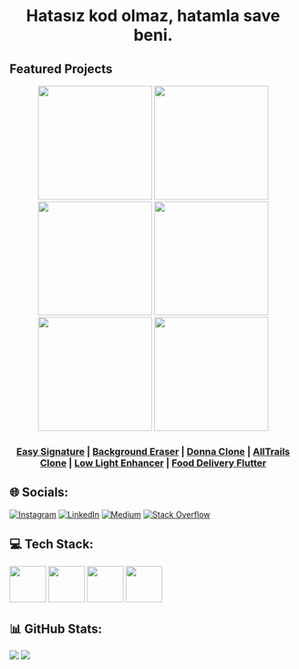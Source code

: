 <h1 align="center">
  Hatasız kod olmaz, hatamla save beni.
</h1>

<h2>Featured Projects</h2>

<div align="center">
  <a href="https://github.com/SamedHrmn/easy-signature"><img src= "https://github.com/user-attachments/assets/63da0f38-f32a-4d74-9249-a6499d6e8a67" width=200"></a>
  <a href="https://github.com/SamedHrmn/background-eraser"><img width=200 src="https://github.com/user-attachments/assets/82f31faa-3475-48b6-a42b-7f548dac3060"></a>
  <a href="https://github.com/SamedHrmn/flutter-playgrounds/tree/master/donna_clone"><img width=200 src="https://github.com/user-attachments/assets/52099741-d1a2-47d0-b86a-8b51980fdbf3"></a>
  <a href="https://github.com/SamedHrmn/flutter-playgrounds/tree/master/alltrails_onboard_clone"><img width=200 src="https://github.com/user-attachments/assets/6bd0a1d0-1953-44e1-a324-f5d1c85dc4ef"></a>
  <a href="https://github.com/SamedHrmn/flutter-playgrounds/tree/master/low_light_enhancer"><img width=200 src="https://github.com/user-attachments/assets/de3b88e7-c95d-4635-a4a4-8a624be80ce1"></a>
  <a href="https://github.com/SamedHrmn/food-delivery-flutter"><img width=200 src="https://github.com/SamedHrmn/music-player-flutter/assets/60006881/9e0af6fb-7a5c-460e-ace5-2c15298fcd67"></a>
</div>

<h3 align="center">
  <a href="https://github.com/SamedHrmn/easy-signature">Easy Signature</a> |
  <a href="https://github.com/SamedHrmn/background-eraser">Background Eraser</a> |
  <a href="https://github.com/SamedHrmn/flutter-playgrounds/tree/master/donna_clone">Donna Clone</a> |
  <a href="https://github.com/SamedHrmn/flutter-playgrounds/tree/master/alltrails_onboard_clone">AllTrails Clone</a> |
  <a href="https://github.com/SamedHrmn/flutter-playgrounds/tree/master/low_light_enhancer">Low Light Enhancer</a> |
  <a href="https://github.com/SamedHrmn/food-delivery-flutter">Food Delivery Flutter</a>
</h3>

<h2>🌐 Socials:</h2>

[![Instagram](https://img.shields.io/badge/Instagram-%23E4405F.svg?logo=Instagram&logoColor=white)](https://instagram.com/mobile.enginar) [![LinkedIn](https://img.shields.io/badge/LinkedIn-%230077B5.svg?logo=linkedin&logoColor=white)](https://linkedin.com/in/samedharman) [![Medium](https://img.shields.io/badge/Medium-12100E?logo=medium&logoColor=white)](https://medium.com/@samed-harman) [![Stack Overflow](https://img.shields.io/badge/-Stackoverflow-FE7A16?logo=stack-overflow&logoColor=white)](https://stackoverflow.com/users/samedhrmn)

<h2>💻 Tech Stack:</h2>

 <div>
   <img src="https://img.icons8.com/color/480/000000/flutter.png" width=64>
   <img src="https://img.icons8.com/color/480/000000/kotlin.png" width=64>
   <img src="https://img.icons8.com/color/480/000000/android-os.png" width=64>
   <img src="https://img.icons8.com/color/480/000000/tensorflow.png" width=64>
 </div>
 

<h2>📊 GitHub Stats:</h2>

![](https://github-readme-stats.vercel.app/api?username=SamedHrmn&theme=blue-green&hide_border=false&include_all_commits=false&count_private=true) 
![](https://github-readme-streak-stats.herokuapp.com/?user=SamedHrmn&theme=blue-green&hide_border=false)


